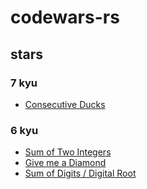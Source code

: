 # codewars-rs

## stars

### 7 kyu

* [Consecutive Ducks](https://www.codewars.com/kata/5dae2599a8f7d90025d2f15f)

### 6 kyu

* [Sum of Two Integers](https://www.codewars.com/kata/5a9c35e9ba1bb5c54a0001ac)
* [Give me a Diamond](https://www.codewars.com/kata/5503013e34137eeeaa001648)
* [Sum of Digits / Digital Root](https://www.codewars.com/kata/541c8630095125aba6000c00)
